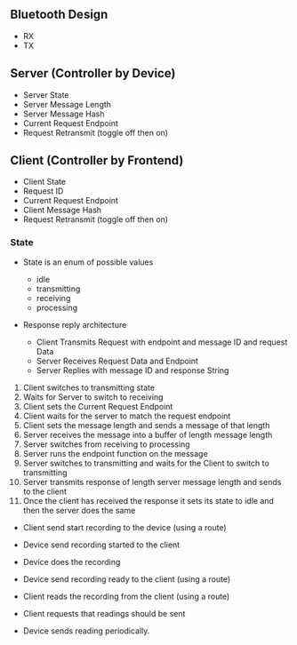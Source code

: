 ## Bluetooth Design

- RX
- TX

## Server (Controller by Device)

- Server State
- Server Message Length
- Server Message Hash
- Current Request Endpoint
- Request Retransmit (toggle off then on)

## Client (Controller by Frontend)

- Client State
- Request ID
- Current Request Endpoint
- Client Message Hash
- Request Retransmit (toggle off then on)

### State

- State is an enum of possible values
    - idle
    - transmitting
    - receiving
    - processing

- Response reply architecture
    - Client Transmits Request with endpoint and message ID and request Data
    - Server Receives Request Data and Endpoint
    - Server Replies with message ID and response String

1. Client switches to transmitting state
2. Waits for Server to switch to receiving
3. Client sets the Current Request Endpoint
4. Client waits for the server to match the request endpoint
5. Client sets the message length and sends a message of that length
6. Server receives the message into a buffer of length message length
7. Server switches from receiving to processing
8. Server runs the endpoint function on the message
9. Server switches to transmitting and waits for the Client to switch to transmitting
10. Server transmits response of length server message length and sends to the client
11. Once the client has received the response it sets its state to idle and then the server does the same



- Client send start recording to the device (using a route)

- Device send recording started to the client

- Device does the recording

- Device send recording ready to the client (using a route)

- Client reads the recording from the client (using a route)



- Client requests that readings should be sent

- Device sends reading periodically.
